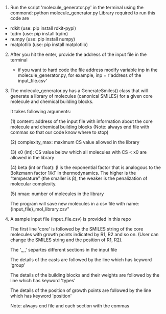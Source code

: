 1. Run the script 'molecule_generator.py' in the terminal using the commond: python molecule_generator.py
  Library required to run this code are
  - rdkit (use: pip install rdkit-pypi)
  - tqdm (use: pip install tqdm)
  - numpy (use: pip install numpy)
  - matplotlib (use: pip install matplotlib)
  
2. After you hit the enter, provide the address of the input file in the terminal 
    - if you want to hard code the file address modify variable inp in the molecule_generator.py, for example, 
    inp = r'address of the input_file.csv'

3. The molecule_generator.py has a GenerateSmiles() class that will generate a library of molecules (canonical SMILES) for a given core molecule and chemical building blocks.

    It takes following arguments:             

    (1) content: address of the input file with information about the core molecule and chemical building blocks
        (Note: always end file with commas so that our code know where to stop)

    (2) complexity_max: maximum CS value allowed in the library

    (3) x0 (int): CS value below which all molecules with CS < x0 are allowed in the library

    (4) beta (int or float): β is the exponential factor that is analogous to the Boltzmann factor 1/kT in thermodynamics. 
    The higher is the “temperature” (the smaller is β), the weaker is the penalization of molecular complexity. 

    (5) nmax: number of molecules in the library

    The program will save new molecules in a csv file with name: {input_file}_mol_library.csv"

4. A sample input file (input_file.csv) is provided in this repo
   
   The first line 'core' is followed by the SMILES string of the core molecules with growth points  indicated by R1, R2 and so on. (User can change the SMILES string and the position of R1, R2). 

   The ',,,,' separtes different sections in the input file 


   The details of the casts are followed by the line which has keyword 'group'
   
   The details of the building blocks and their weights are followed by the line which has keyword 'types'
   
   The details of the position of growth points are followed by the line which has keyword 'position'
   
   Note: always end file and each section with the commas
